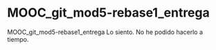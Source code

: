 # MOOC_git_mod5-rebase1_entrega
MOOC_git_mod5-rebase1_entrega
Lo siento. No he podido hacerlo a tiempo. 
